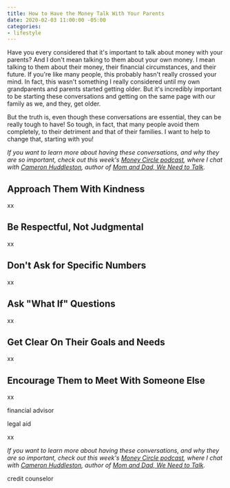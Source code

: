 ```yaml
---
title: How to Have the Money Talk With Your Parents
date: 2020-02-03 11:00:00 -05:00
categories:
- lifestyle
---
```


Have you every considered that it's important to talk about money with your parents? And I don't mean talking to them about your own money. I mean talking to them about their money, their financial circumstances, and their future. If you're like many people, this probably hasn't really crossed your mind. In fact, this wasn't something I really considered until my own grandparents and parents started getting older. But it's incredibly important to be starting these conversations and getting on the same page with our family as we, and they, get older.

But the truth is, even though these conversations are essential, they can be really tough to have! So tough, in fact, that many people avoid them completely, to their detriment and that of their families. I want to help to change that, starting with you!

*If you want to learn more about having these conversations, and why they are so important, check out this week's [Money Circle podcast](www.maggiegermano.com/podcast/its-time-to-talk-money-with-your-parents/), where I chat with [Cameron Huddleston](https://cameronhuddleston.com/), author of [Mom and Dad, We Need to Talk](https://www.amazon.com/Mom-Dad-Need-Talk-Conversations/dp/111953836X).*

## Approach Them With Kindness

xx

## Be Respectful, Not Judgmental

xx

## Don't Ask for Specific Numbers

xx

## Ask "What If" Questions

xx

## Get Clear On Their Goals and Needs

xx

## Encourage Them to Meet With Someone Else

xx

financial advisor

legal aid

xx

*If you want to learn more about having these conversations, and why they are so important, check out this week's [Money Circle podcast](www.maggiegermano.com/podcast/its-time-to-talk-money-with-your-parents/), where I chat with [Cameron Huddleston](https://cameronhuddleston.com/), author of [Mom and Dad, We Need to Talk](https://www.amazon.com/Mom-Dad-Need-Talk-Conversations/dp/111953836X).*

credit counselor
